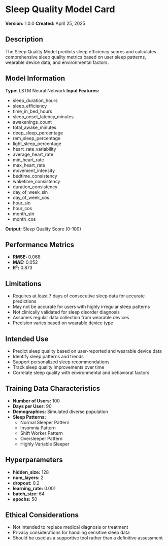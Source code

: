 # Sleep Quality Model Card

**Version:** 1.0.0
**Created:** April 25, 2025

## Description
The Sleep Quality Model predicts sleep efficiency scores and calculates comprehensive sleep quality metrics based on user sleep patterns, wearable device data, and environmental factors.

## Model Information
**Type:** LSTM Neural Network
**Input Features:**
- sleep_duration_hours
- sleep_efficiency
- time_in_bed_hours
- sleep_onset_latency_minutes
- awakenings_count
- total_awake_minutes
- deep_sleep_percentage
- rem_sleep_percentage
- light_sleep_percentage
- heart_rate_variability
- average_heart_rate
- min_heart_rate
- max_heart_rate
- movement_intensity
- bedtime_consistency
- waketime_consistency
- duration_consistency
- day_of_week_sin
- day_of_week_cos
- hour_sin
- hour_cos
- month_sin
- month_cos

**Output:** Sleep Quality Score (0-100)

## Performance Metrics
- **RMSE:** 0.068
- **MAE:** 0.052
- **R²:** 0.873

## Limitations
- Requires at least 7 days of consecutive sleep data for accurate predictions
- May not be accurate for users with highly irregular sleep patterns
- Not clinically validated for sleep disorder diagnosis
- Assumes regular data collection from wearable devices
- Precision varies based on wearable device type

## Intended Use
- Predict sleep quality based on user-reported and wearable device data
- Identify sleep patterns and trends
- Support personalized sleep recommendations
- Track sleep quality improvements over time
- Correlate sleep quality with environmental and behavioral factors

## Training Data Characteristics
- **Number of Users:** 100
- **Days per User:** 90
- **Demographics:** Simulated diverse population
- **Sleep Patterns:**
  - Normal Sleeper Pattern
  - Insomnia Pattern
  - Shift Worker Pattern
  - Oversleeper Pattern
  - Highly Variable Sleeper

## Hyperparameters
- **hidden_size:** 128
- **num_layers:** 2
- **dropout:** 0.2
- **learning_rate:** 0.001
- **batch_size:** 64
- **epochs:** 50

## Ethical Considerations
- Not intended to replace medical diagnosis or treatment
- Privacy considerations for handling sensitive sleep data
- Should be used as a supportive tool rather than a definitive assessment
